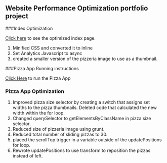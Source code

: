 ## Website Performance Optimization portfolio project

###Index Optimization

[Click here](http://pcmart03.github.io/frontend-nanodegree-mobile-portfolio/) to see the optimized index page.

1. Minified CSS and converted it to inline
2. Set Analytics Javascript to async
3. created a smaller version of the pizzeria image to use as a thumbnail.

###Pizza App Running instructions

[Click Here](http://pcmart03.github.io/frontend-nanodegree-mobile-portfolio/views/pizza.html) to run the Pizza App

### Pizza App Optimization

1. Improved pizza size selector by creating a switch that assigns set widths to the pizza thumbnails. Deleted code that calculated the new width within the for loop.
2. Changed querySelector to getElementsByClassName in pizza size selector.
3. Reduced size of pizzeria image using grunt.
4. Reduced total number of sliding pizzas to 30.
5. placed the scrollTop trigger in a variable outside of the updatePositions for loop.
6. Rewrote updatePositions to use transform to reposition the pizzas instead of left.
